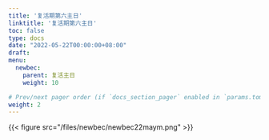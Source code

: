 ```yaml
---
title: '复活期第六主日'
linktitle: '复活期第六主日'
toc: false
type: docs
date: "2022-05-22T00:00:00+08:00"
draft:
menu:
  newbec:
    parent: 复活主日
    weight: 10

# Prev/next pager order (if `docs_section_pager` enabled in `params.toml`)
weight: 2
---
```


{{< figure src="/files/newbec/newbec22maym.png" >}}
